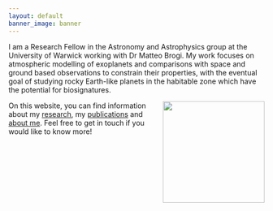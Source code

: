 ```yaml
---
layout: default
banner_image: banner
---
```


I am a Research Fellow in the Astronomy and Astrophysics group at the University of Warwick working with Dr Matteo Brogi. My work focuses on atmospheric modelling of exoplanets and comparisons with space and ground based observations to constrain their properties, with the eventual goal of studying rocky Earth-like planets in the habitable zone which have the potential for biosignatures.

<img style="float: right; width: 200px" src="{{site.baseurl}}/images/gandhi.png">

On this website, you can find information about my [research]({{site.baseurl}}/research.html), my [publications]({{site.baseurl}}/publications.html) and [about me]({{site.baseurl}}/aboutme.html). Feel free to get in touch if you would like to know more!
